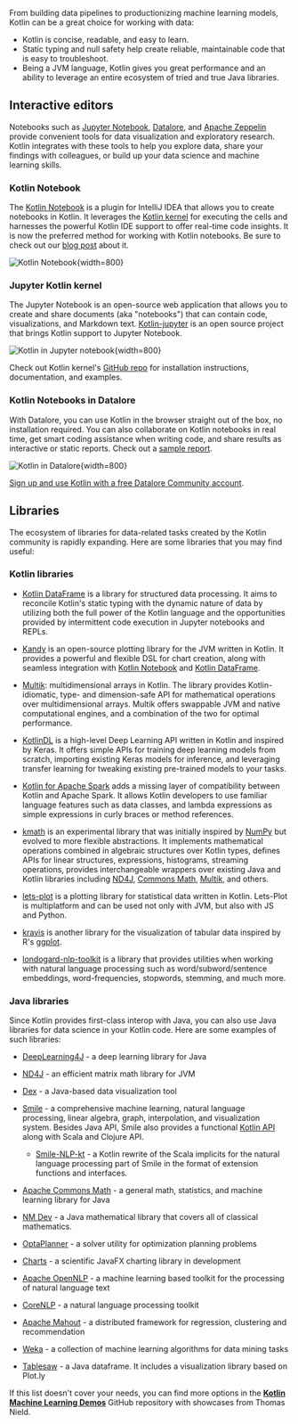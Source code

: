[//]: # (title: Kotlin for data science)

From building data pipelines to productionizing machine learning models, Kotlin can be a great choice for 
working with data:
* Kotlin is concise, readable, and easy to learn.
* Static typing and null safety help create reliable, maintainable code that is easy to troubleshoot. 
* Being a JVM language, Kotlin gives you great performance and an ability to leverage an entire ecosystem 
of tried and true Java libraries. 

## Interactive editors

Notebooks such as [Jupyter Notebook](https://jupyter.org/), [Datalore](http://jetbrains.com/datalore), and [Apache Zeppelin](https://zeppelin.apache.org/) provide 
convenient tools for data visualization and exploratory research.
Kotlin integrates with these tools to help you explore data, share your findings with 
colleagues, or build up your data science and machine learning skills.

### Kotlin Notebook

The [Kotlin Notebook](https://plugins.jetbrains.com/plugin/16340-kotlin-notebook) is a plugin for IntelliJ IDEA that
allows you to create notebooks in Kotlin. It leverages the [Kotlin kernel](#jupyter-kotlin-kernel) for executing the
cells and harnesses the powerful Kotlin IDE support to offer real-time code insights. It is now the preferred method
for working with Kotlin notebooks. Be sure to check out our [blog post](https://blog.jetbrains.com/kotlin/2023/07/introducing-kotlin-notebook/) about it.

![Kotlin Notebook](kotlin-notebook.png){width=800}

### Jupyter Kotlin kernel

The Jupyter Notebook is an open-source web application that allows you to create and share documents 
(aka "notebooks") that can contain code, visualizations, and Markdown text. 
[Kotlin-jupyter](https://github.com/Kotlin/kotlin-jupyter) is an open source project that brings Kotlin 
support to Jupyter Notebook. 

![Kotlin in Jupyter notebook](kotlin-jupyter-kernel.png){width=800}

Check out Kotlin kernel's [GitHub repo](https://github.com/Kotlin/kotlin-jupyter) for installation 
instructions, documentation, and examples.

### Kotlin Notebooks in Datalore

With Datalore, you can use Kotlin in the browser straight out of the box, no installation required.
You can also collaborate on Kotlin notebooks in real time, get smart coding assistance when writing code, and share results as interactive or static reports.
Check out a [sample report](https://datalore.jetbrains.com/view/report/9YLrg20eesVX2cQu1FKLiZ).

![Kotlin in Datalore](kotlin-datalore.png){width=800}

[Sign up and use Kotlin with a free Datalore Community account](https://datalore.jetbrains.com/).

## Libraries

The ecosystem of libraries for data-related tasks created by the Kotlin community is rapidly expanding. 
Here are some libraries that you may find useful:

### Kotlin libraries

* [Kotlin DataFrame](https://github.com/Kotlin/dataframe) is a library for structured data processing. It aims to
  reconcile Kotlin's static typing with the dynamic nature of data by utilizing both the full power of the Kotlin language
  and the opportunities provided by intermittent code execution in Jupyter notebooks and REPLs.

* [Kandy](https://kotlin.github.io/kandy/welcome.html) is an open-source plotting library for the JVM written in Kotlin.
  It provides a powerful and flexible DSL for chart creation,
  along with seamless integration with [Kotlin Notebook](https://plugins.jetbrains.com/plugin/16340-kotlin-notebook)
  and [Kotlin DataFrame](https://kotlin.github.io/dataframe/gettingstarted.html).

* [Multik](https://github.com/Kotlin/multik): multidimensional arrays in Kotlin. The library provides Kotlin-idiomatic, 
  type- and dimension-safe API for mathematical operations over multidimensional arrays. Multik offers swappable 
  JVM and native computational engines, and a combination of the two for optimal performance.

* [KotlinDL](https://github.com/jetbrains/kotlindl) is a high-level Deep Learning API written in Kotlin and inspired
  by Keras. It offers simple APIs for training deep learning models from scratch, importing existing Keras models
  for inference, and leveraging transfer learning for tweaking existing pre-trained models to your tasks.

* [Kotlin for Apache Spark](https://github.com/JetBrains/kotlin-spark-api) adds a missing layer of compatibility between
  Kotlin and Apache Spark. It allows Kotlin developers to use familiar language features such as data classes, and
  lambda expressions as simple expressions in curly braces or method references.

* [kmath](https://github.com/mipt-npm/kmath) is an experimental library that was initially inspired by
[NumPy](https://numpy.org/) but evolved to more flexible abstractions. It implements mathematical operations combined in
algebraic structures over Kotlin types, defines APIs for linear structures, expressions, histograms, streaming operations,
provides interchangeable wrappers over existing Java and Kotlin libraries including
[ND4J](https://github.com/eclipse/deeplearning4j/tree/master/nd4j),
[Commons Math](https://commons.apache.org/proper/commons-math/), [Multik](https://github.com/Kotlin/multik), and others.

* [lets-plot](https://github.com/JetBrains/lets-plot) is a plotting library for statistical data written in Kotlin.
Lets-Plot is multiplatform and can be used not only with JVM, but also with JS and Python. 

* [kravis](https://github.com/holgerbrandl/kravis) is another library for the visualization of tabular data inspired by
R's [ggplot](https://ggplot2.tidyverse.org/).

* [londogard-nlp-toolkit](https://github.com/londogard/londogard-nlp-toolkit/) is a library that provides utilities when working with natural language processing such as word/subword/sentence embeddings, word-frequencies, stopwords, stemming, and much more.

### Java libraries

Since Kotlin provides first-class interop with Java, you can also use Java libraries for data science in your Kotlin code.
Here are some examples of such libraries:

* [DeepLearning4J](https://deeplearning4j.konduit.ai) - a deep learning library for Java

* [ND4J](https://github.com/eclipse/deeplearning4j/tree/master/nd4j) - an efficient matrix math library for JVM

* [Dex](https://github.com/PatMartin/Dex) - a Java-based data visualization tool

* [Smile](https://github.com/haifengl/smile) - a comprehensive machine learning, natural language processing,
linear algebra, graph, interpolation, and visualization system. Besides Java API, Smile also provides a functional
[Kotlin API](https://haifengl.github.io/api/kotlin/smile-kotlin/index.html) along with Scala and Clojure API.
   * [Smile-NLP-kt](https://github.com/londogard/smile-nlp-kt) - a Kotlin rewrite of the Scala implicits for the natural
   language processing part of Smile in the format of extension functions and interfaces.

* [Apache Commons Math](https://commons.apache.org/proper/commons-math/) - a general math, statistics, and machine learning
library for Java

* [NM Dev](https://nm.dev/) - a Java mathematical library that covers all of classical mathematics.

* [OptaPlanner](https://www.optaplanner.org/) - a solver utility for optimization planning problems

* [Charts](https://github.com/HanSolo/charts) - a scientific JavaFX charting library in development

* [Apache OpenNLP](https://opennlp.apache.org/) - a machine learning based toolkit for the processing of natural language text

* [CoreNLP](https://stanfordnlp.github.io/CoreNLP/) - a natural language processing toolkit

* [Apache Mahout](https://mahout.apache.org/) - a distributed framework for regression, clustering and recommendation

* [Weka](https://www.cs.waikato.ac.nz/ml/index.html) - a collection of machine learning algorithms for data mining tasks

* [Tablesaw](https://github.com/jtablesaw/tablesaw) - a Java dataframe. It includes a visualization library based on Plot.ly

If this list doesn't cover your needs, you can find more options in the 
**[Kotlin Machine Learning Demos](https://github.com/thomasnield/kotlin-machine-learning-demos)** GitHub repository with showcases from Thomas Nield.
